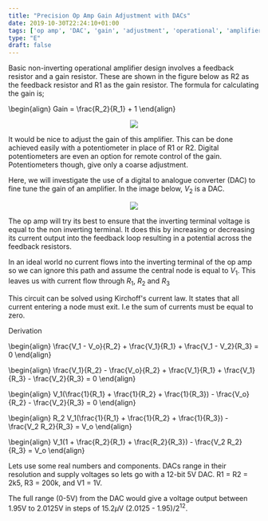 ```yaml
---
title: "Precision Op Amp Gain Adjustment with DACs"
date: 2019-10-30T22:24:10+01:00
tags: ['op amp', 'DAC', 'gain', 'adjustment', 'operational', 'amplifier', 'basics']
type: "E"
draft: false
---
```


Basic non-inverting operational amplifier design involves a feedback resistor and a gain resistor. These are shown in the figure below as R2 as the feedback resistor and R1 as the gain resistor. The formula for calculating the gain is; 

\begin{align}
Gain = \frac{R_2}{R_1} + 1
\end{align}


<p align="center"> 
<img src="/electronics/images/op-amp-non-inv.png">
</p>


It would be nice to adjust the gain of this amplifier. This can be done achieved easily with a potentiometer in place of R1 or R2. Digital potentiometers are even an option for remote control of the gain. Potentiometers though, give only a coarse adjustment. 

Here, we will investigate the use of a digital to analogue converter (DAC) to fine tune the gain of an amplifier. 
In the image below, $V_2$ is a DAC.

<p align="center"> 
<img src="/electronics/images/op-amp-gain-adjustment.png">
</p>

The op amp will try its best to ensure that the inverting terminal voltage is equal to the non inverting terminal. It does this by increasing or decreasing its current output into the feedback loop resulting in a potential across the feedback resistors.

In an ideal world no current flows into the inverting terminal of the op amp so we can ignore this path and assume the central node is equal to $V_1$. This leaves us with current flow through $R_1$, $R_2$ and $R_3$

This circuit can be solved using Kirchoff's current law. It states that all current entering a node must exit. I.e the sum of currents must be equal to zero. 


Derivation 


\begin{align}
\frac{V_1 - V_o}{R_2} + \frac{V_1}{R_1} + \frac{V_1 - V_2}{R_3} = 0
\end{align}


\begin{align}
\frac{V_1}{R_2} - \frac{V_o}{R_2} + \frac{V_1}{R_1} + \frac{V_1}{R_3} - \frac{V_2}{R_3} = 0
\end{align}

\begin{align}
V_1(\frac{1}{R_1} + \frac{1}{R_2} + \frac{1}{R_3}) - \frac{V_o}{R_2} - \frac{V_2}{R_3} = 0
\end{align}

\begin{align}
R_2 V_1(\frac{1}{R_1} + \frac{1}{R_2} + \frac{1}{R_3}) - \frac{V_2 R_2}{R_3}  = V_o
\end{align}

\begin{align}
V_1(1 + \frac{R_2}{R_1} + \frac{R_2}{R_3}) - \frac{V_2 R_2}{R_3}  = V_o
\end{align}

Lets use some real numbers and components. DACs range in their resolution and supply voltages so lets go with a 12-bit 5V DAC.
R1 = R2 = 2k5, R3 = 200k, and V1 = 1V.

The full range (0-5V) from the DAC would give a voltage output between 1.95V to 2.0125V in steps of 15.2$\mu$V (2.0125 - 1.95)/2<sup>12</sup>.






